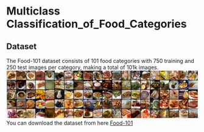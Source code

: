 # Multiclass Classification_of_Food_Categories

## Dataset
The Food-101 dataset consists of 101 food categories with 750 training and 250 test images per category, making a total of 101k images.
![](image/sample.png)
You can download the dataset from here
[Food-101](https://www.kaggle.com/dansbecker/food-101)
